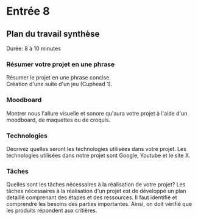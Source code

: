 # Entrée 8
## Plan du travail synthèse
Durée: 8 à 10 minutes

### Résumer votre projet en une phrase
Résumer le projet en une phrase concise.   
Création d'une suite d'un jeu (Cuphead 1). 
### Moodboard
Montrer nous l'allure visuelle et sonore qu'aura votre projet à l'aide d'un moodboard, de maquettes ou de croquis. 

### Technologies
Décrivez quelles seront les technologies utilisées dans votre projet. 
Les technologies utilisées dans notre projet sont Google, Youtube et le site X.
### Tâches
Quelles sont les tâches nécessaires à la réalisation de votre projet? 
Les tâches nécessaires à la réalisation d'un projet est de développé un plan detaillé comprenant des étapes et des ressources. Il faut identifié et comprendre les besoins des parties importantes. Ainsi, on doit vérifié que les produits répondent aux critières. 


